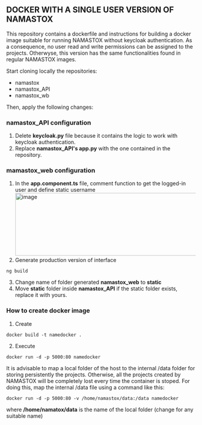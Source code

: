 ## DOCKER WITH A SINGLE USER VERSION OF NAMASTOX

This repository contains a dockerfile and instructions for building a docker image suitable for running NAMASTOX without keycloak authentication. As a consequence, no user read and write permissions can be assigned to the projects. Otherwyse, this version has the same functionalities found in regular NAMASTOX images.

Start cloning locally the repositories:
- namastox
- namastox_API
- namastox_wb

Then, apply the following changes:

### namastox_API configuration
1. Delete **keycloak.py** file because it contains the logic to work with keycloak authentication.
2. Replace **namastox_API's app.py** with the one contained in the repository.
   
### mamastox_web configuration
1. In the  **app.component.ts** file, comment function to get the logged-in user  and define static username
<img width="513" height="167"  alt="image" src="https://github.com/user-attachments/assets/77b60b37-e3d3-48be-a895-9b16cf178417" /> <br>
2. Generate production version of interface
```
ng build
```
3. Change name of folder generated **namastox_web** to **static**
4. Move **static** folder inside  **namastox_API** if the static folder exists, replace it with yours.


### How to create docker image

1. Create
```
docker build -t namedocker .
```
2. Execute
```
docker run -d -p 5000:80 namedocker 
```

It is advisable to map a local folder of the host to the internal /data folder for storing persistently the projects. Otherwise, all the projects created by NAMASTOX will be completely lost every time the container is stoped. For doing this, map the internal /data file using a command like this:
```
docker run -d -p 5000:80 -v /home/namastox/data:/data namedocker
```
where **/home/namatox/data** is the name of the local folder (change for any suitable name)
